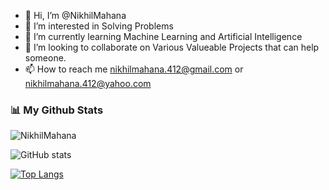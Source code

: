 - 👋 Hi, I’m @NikhilMahana
- 👀 I’m interested in Solving Problems
- 🌱 I’m currently learning Machine Learning and Artificial Intelligence
- 💞️ I’m looking to collaborate on Various Valueable Projects that can help someone.
- 📫 How to reach me nikhilmahana.412@gmail.com or nikhilmahana.412@yahoo.com 

### 📊 My Github Stats

<p><img align="center" src="https://github-readme-streak-stats.herokuapp.com/?user=NikhilMahana&" alt="NikhilMahana" /></p>


![GitHub stats](https://github-readme-stats.vercel.app/api?username=NikhilMahana&show_icons=true&theme=algolia&count_private=true)

[![Top Langs](https://github-readme-stats.vercel.app/api/top-langs/?username=NikhilMahana&theme=blue-green)](https://github.com/anuraghazra/github-readme-stats)



<!---
NikhilMahana/NikhilMahana is a ✨ special ✨ repository because its `README.md` (this file) appears on your GitHub profile.
You can click the Preview link to take a look at your changes.
--->
